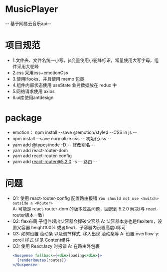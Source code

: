 # MusicPlayer
-- 基于网易云音乐api--

# 项目规范
- 1.文件夹、文件名统一小写，js变量使用小驼峰标识，常量使用大写字母，组件采用大驼峰
- 2.css 采用css+emotionCss
- 3.使用Hooks、并且使用 memo 包裹
- 4.组件内部状态使用 useState 业务数据放在 redux 中
- 5.网络请求使用 axios
- 6.ui库使用antdesign

# package
- emotion： npm install --save @emotion/styled  --CSS in js --
- npm install --save normalize.css  -- 初始化css --
- yarn add @types/node -D   -- 修改别名 --
- yarn add react-router-dom
- yarn add react-router-config  
- yarn add react-router@5.2.0 -s   -- 路由 -- 

# 问题
- Q1: 使用 react-router-config 配置路由报错 `You should not use <Switch> outside a <Router>`  
  A: 可能是 react-router-dom 的版本过高问题，回退到 5.2.0 解决(与 react-router版本一致)
- Q2: flex布局 子组件超出父容器会撑破父容器
  A: 父容器本身也是flexitem，设置父容器 height100% 或者flex1，子容器内设置高度0即可
- Q3: 如何设置 滚动条 以及调节样式, 移入出现 滚动条等
  A: 设置 overflow-y: scroll 样式 详见 Content组件
- Q3: 使用 React.lazy 时报错
  A: 在路由外包裹 
  ```jsx
  <Suspense fallback={<div>loading</div>}>
    {renderRoutes(routes)}
  </Suspense>
  ```